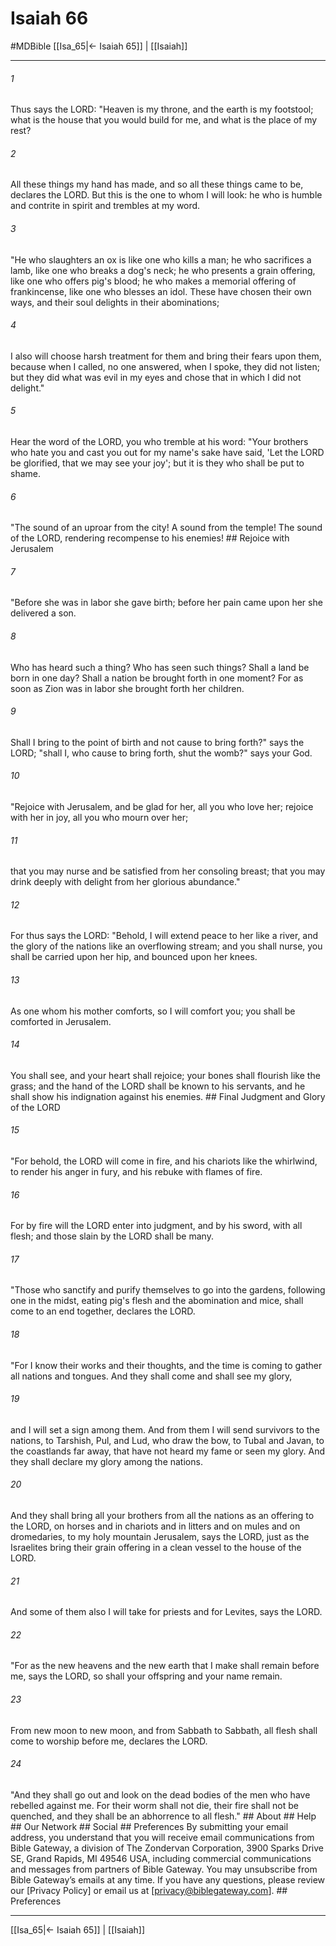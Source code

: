 # Isaiah 66
#MDBible
[[Isa_65|← Isaiah 65]] | [[Isaiah]]

***


###### 1 
Thus says the LORD: "Heaven is my throne, and the earth is my footstool; what is the house that you would build for me, and what is the place of my rest? 

###### 2 
All these things my hand has made, and so all these things came to be, declares the LORD. But this is the one to whom I will look: he who is humble and contrite in spirit and trembles at my word. 

###### 3 
"He who slaughters an ox is like one who kills a man; he who sacrifices a lamb, like one who breaks a dog's neck; he who presents a grain offering, like one who offers pig's blood; he who makes a memorial offering of frankincense, like one who blesses an idol. These have chosen their own ways, and their soul delights in their abominations; 

###### 4 
I also will choose harsh treatment for them and bring their fears upon them, because when I called, no one answered, when I spoke, they did not listen; but they did what was evil in my eyes and chose that in which I did not delight." 

###### 5 
Hear the word of the LORD, you who tremble at his word: "Your brothers who hate you and cast you out for my name's sake have said, 'Let the LORD be glorified, that we may see your joy'; but it is they who shall be put to shame. 

###### 6 
"The sound of an uproar from the city! A sound from the temple! The sound of the LORD, rendering recompense to his enemies! ## Rejoice with Jerusalem 

###### 7 
"Before she was in labor she gave birth; before her pain came upon her she delivered a son. 

###### 8 
Who has heard such a thing? Who has seen such things? Shall a land be born in one day? Shall a nation be brought forth in one moment? For as soon as Zion was in labor she brought forth her children. 

###### 9 
Shall I bring to the point of birth and not cause to bring forth?" says the LORD; "shall I, who cause to bring forth, shut the womb?" says your God. 

###### 10 
"Rejoice with Jerusalem, and be glad for her, all you who love her; rejoice with her in joy, all you who mourn over her; 

###### 11 
that you may nurse and be satisfied from her consoling breast; that you may drink deeply with delight from her glorious abundance." 

###### 12 
For thus says the LORD: "Behold, I will extend peace to her like a river, and the glory of the nations like an overflowing stream; and you shall nurse, you shall be carried upon her hip, and bounced upon her knees. 

###### 13 
As one whom his mother comforts, so I will comfort you; you shall be comforted in Jerusalem. 

###### 14 
You shall see, and your heart shall rejoice; your bones shall flourish like the grass; and the hand of the LORD shall be known to his servants, and he shall show his indignation against his enemies. ## Final Judgment and Glory of the LORD 

###### 15 
"For behold, the LORD will come in fire, and his chariots like the whirlwind, to render his anger in fury, and his rebuke with flames of fire. 

###### 16 
For by fire will the LORD enter into judgment, and by his sword, with all flesh; and those slain by the LORD shall be many. 

###### 17 
"Those who sanctify and purify themselves to go into the gardens, following one in the midst, eating pig's flesh and the abomination and mice, shall come to an end together, declares the LORD. 

###### 18 
"For I know their works and their thoughts, and the time is coming to gather all nations and tongues. And they shall come and shall see my glory, 

###### 19 
and I will set a sign among them. And from them I will send survivors to the nations, to Tarshish, Pul, and Lud, who draw the bow, to Tubal and Javan, to the coastlands far away, that have not heard my fame or seen my glory. And they shall declare my glory among the nations. 

###### 20 
And they shall bring all your brothers from all the nations as an offering to the LORD, on horses and in chariots and in litters and on mules and on dromedaries, to my holy mountain Jerusalem, says the LORD, just as the Israelites bring their grain offering in a clean vessel to the house of the LORD. 

###### 21 
And some of them also I will take for priests and for Levites, says the LORD. 

###### 22 
"For as the new heavens and the new earth that I make shall remain before me, says the LORD, so shall your offspring and your name remain. 

###### 23 
From new moon to new moon, and from Sabbath to Sabbath, all flesh shall come to worship before me, declares the LORD. 

###### 24 
"And they shall go out and look on the dead bodies of the men who have rebelled against me. For their worm shall not die, their fire shall not be quenched, and they shall be an abhorrence to all flesh." ## About ## Help ## Our Network ## Social ## Preferences By submitting your email address, you understand that you will receive email communications from Bible Gateway, a division of The Zondervan Corporation, 3900 Sparks Drive SE, Grand Rapids, MI 49546 USA, including commercial communications and messages from partners of Bible Gateway. You may unsubscribe from Bible Gateway&rsquo;s emails at any time. If you have any questions, please review our [Privacy Policy] or email us at [privacy@biblegateway.com]. ## Preferences

***

[[Isa_65|← Isaiah 65]] | [[Isaiah]]
